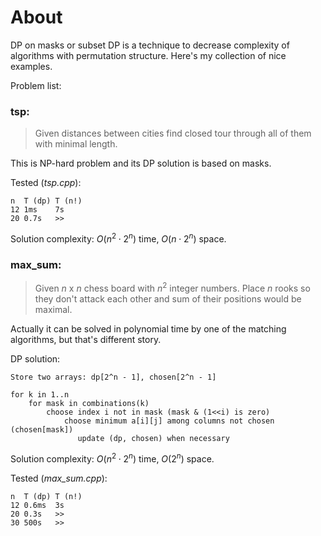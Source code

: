 # About
DP on masks or subset DP is a technique to decrease complexity of algorithms with permutation structure.
Here's my collection of nice examples. 

Problem list:

### **tsp**:
> Given distances between cities find closed tour through all of them with minimal length.

This is NP-hard problem and its DP solution is based on masks.

Tested (_tsp.cpp_):
```
n  T (dp) T (n!)
12 1ms    7s
20 0.7s   >>
```

Solution complexity: $O(n^2 \cdot 2^n)$ time, $O(n \cdot 2^n)$ space.

### **max_sum**:

> Given $n$ x $n$ chess board with $n^2$ integer numbers. 
Place $n$ rooks so they don't attack each other and sum of their positions would be maximal.

Actually it can be solved in polynomial time by one of the matching algorithms, but that's different story.

DP solution:

```
Store two arrays: dp[2^n - 1], chosen[2^n - 1]

for k in 1..n
    for mask in combinations(k)
        choose index i not in mask (mask & (1<<i) is zero)
            choose minimum a[i][j] among columns not chosen (chosen[mask])
               update (dp, chosen) when necessary
```

Solution complexity: $O(n^2 \cdot 2^n)$ time, $O(2^n)$ space.

Tested (_max\_sum.cpp_):
```
n  T (dp) T (n!)
12 0.6ms  3s
20 0.3s   >>
30 500s   >>
```
